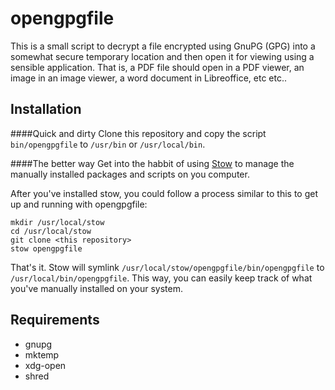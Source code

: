 opengpgfile
===========

This is a small script to decrypt a file encrypted using GnuPG 
(GPG) into a somewhat secure temporary location and then open 
it for viewing using a sensible application. That is, a PDF 
file should open in a PDF viewer, an image in an image viewer, 
a word document in Libreoffice, etc etc..

Installation
------------

####Quick and dirty
Clone this repository and copy the script `bin/opengpgfile` to 
`/usr/bin` or `/usr/local/bin`.

####The better way
Get into the habbit of using [Stow](https://www.gnu.org/software/stow/) to manage the manually installed packages and scripts on you computer.

After you've installed stow, you could follow a process similar to this to get up and running with opengpgfile:

	mkdir /usr/local/stow
	cd /usr/local/stow
	git clone <this repository>
	stow opengpgfile

That's it. Stow will symlink 
`/usr/local/stow/opengpgfile/bin/opengpgfile` to 
`/usr/local/bin/opengpgfile`. This way, you can easily keep 
track of what you've manually installed on your system.

Requirements
------------

- gnupg
- mktemp
- xdg-open
- shred

